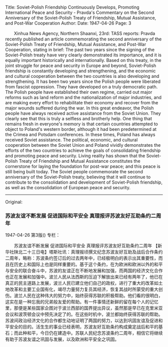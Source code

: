 Title: Soviet-Polish Friendship Continuously Develops, Promoting International Peace and Security - Pravda's Commentary on the Second Anniversary of the Soviet-Polish Treaty of Friendship, Mutual Assistance, and Post-War Cooperation
Author:
Date: 1947-04-26
Page: 3

　　Xinhua News Agency, Northern Shaanxi, 23rd: TASS reports: Pravda recently published an article commemorating the second anniversary of the Soviet-Polish Treaty of Friendship, Mutual Assistance, and Post-War Cooperation, stating in brief: The past two years since the signing of the Soviet-Polish treaty have very clearly demonstrated its importance, and it is equally important historically and internationally. Based on this treaty, in the joint struggle for peace and security in Europe and beyond, Soviet-Polish friendship is constantly developing and strengthening, and the economic and cultural cooperation between the two countries is also developing and strengthening. It has been two years since the Polish people were liberated from fascist oppression. They have developed on a truly democratic path. The Polish people have established their own regime, carried out major reforms such as land reform and the nationalization of major industries, and are making every effort to rehabilitate their economy and recover from the major wounds suffered during the war. In this great endeavor, the Polish people have always received active assistance from the Soviet Union. They clearly see that this is truly a selfless and brotherly help. One thing that remains fresh in everyone's memory is that certain countries attempted to object to Poland's western border, although it had been predetermined at the Crimea and Potsdam conferences. In these times, Poland has always received Soviet assistance. The political, economic, and cultural cooperation between the Soviet Union and Poland vividly demonstrates the efforts of the two countries to achieve the goals of consolidating friendship and promoting peace and security. Living reality has shown that the Soviet-Polish Treaty of Friendship and Mutual Assistance constitutes the cornerstone for laying the foundation for post-war peace; and this peace is still being built today. The Soviet people commemorate the second anniversary of the Soviet-Polish treaty, believing that it will continue to contribute to the consolidation and development of Soviet-Polish friendship, as well as the consolidation of European peace and security.



<hr /> 

Original: 


### 苏波友谊不断发展  促进国际和平安全  真理报评苏波友好互助条约二周年

1947-04-26
第3版()
专栏：

　　苏波友谊不断发展
    促进国际和平安全
    真理报评苏波友好互助条约二周年
    【新华社陕北二十三日电】塔斯社讯：真理报顷撰文纪念苏波友好互助及战后合作条约二周年，略称：苏波条约签订后的过去两年中，已经极明白的表示出其重要性，而且在历史上和国际上也是同样重要的。基于这个条约，在为欧洲和欧洲以外的和平与安全的联合奋斗中，苏波的友谊正在不断地发展和加强，而两国的经济文化合作也正在发展和加强中。波兰人民从法西斯的压迫下解放出来已经有两年了，他已在真正的民主道路上发展，波兰人民已建立他们自己的政权，进行了重大的改革如土地改革和主要工业国有化，竭尽力量努力复员其经济，恢复其战时所蒙受的重大创伤。波兰人民在这种伟大的努力中，始终获得苏联的积极帮助。他们看的很明白，这实在是一种忘我的兄弟般友爱的帮助。有一件事情还新鲜的留在每个人的记忆里，那便是某些国家企图对于波兰西部的国界提出异议，虽然那是早已在克里米亚会议和波茨顿会议中预先决定了的。在这些时机中，波兰都始终获得苏联的帮助。苏波间政治经济文化的合作都生动地证明了两国的努力，以达到巩固友谊及促进和平安全的目的。活生生的事业已经表明，苏波友好互助条约构成奠定战后和平的基石；而此种和平，今日仍在建造中。苏联人民纪念苏波条约二周年，相信它将继续有助于苏波友谊之巩固与发展，以及欧洲和平安全之巩固。
